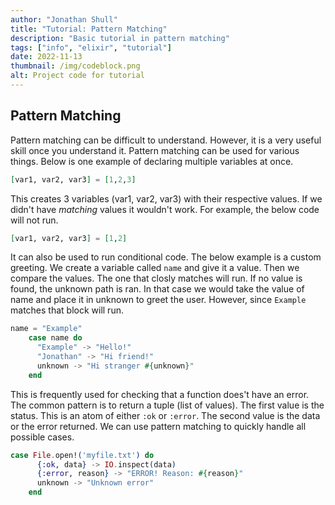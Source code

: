```yaml
---
author: "Jonathan Shull"
title: "Tutorial: Pattern Matching"
description: "Basic tutorial in pattern matching"
tags: ["info", "elixir", "tutorial"]
date: 2022-11-13
thumbnail: /img/codeblock.png
alt: Project code for tutorial
---
```


## Pattern Matching

Pattern matching can be difficult to understand. However, it is a very useful skill once you understand it. Pattern matching can be used for various things. Below is one example of declaring multiple variables at once.

```elixir
[var1, var2, var3] = [1,2,3]
```

This creates 3 variables (var1, var2, var3) with their respective values. If we didn't have *matching* values it wouldn't work. For example, the below code will not run.

```elixir
[var1, var2, var3] = [1,2]
```

It can also be used to run conditional code. The below example is a custom greeting. We create a variable called `name` and give it a value. Then we compare the values. The one that closly matches will run. If no value is found, the unknown path is ran. In that case we would take the value of name and place it in unknown to greet the user. However, since `Example` matches that block will run.

```elixir
name = "Example"
    case name do
      "Example" -> "Hello!"
      "Jonathan" -> "Hi friend!"
      unknown -> "Hi stranger #{unknown}"
    end
```

This is frequently used for checking that a function does't have an error. The common pattern is to return a tuple (list of values). The first value is the status. This is an atom of either `:ok` or `:error`. The second value is the data or the error returned. We can use pattern matching to quickly handle all possible cases.

```elixir
case File.open!('myfile.txt') do
      {:ok, data} -> IO.inspect(data)
      {:error, reason} -> "ERROR! Reason: #{reason}"
      unknown -> "Unknown error"
    end
```